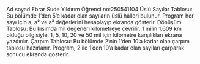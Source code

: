 Ad soyad:Ebrar Sude Yıldırım
Öğrenci no:250541104
Üslü Sayılar Tablosu:
Bu bölümde 1’den 5’e kadar olan sayıların üslü hâlleri bulunur. Program her sayı için a, a² ve a³
değerlerini hesaplayıp ekranda gösterir.
 Dönüşüm Tablosu:
Bu kısımda mil değerleri kilometreye çevrilir. 1 milin 1.609 km olduğu bilgisiyle, 1, 5, 10, 20 ve 50 mil için kilometre karşılıkları 
ekrana yazdırılır.
 Çarpım Tablosu:
Bu bölümde 2’nin 1’den 10’a kadar olan çarpım tablosu hazırlanır. Program, 2 ile 1’den 10’a kadar olan sayıları çarparak sonucu
ekranda gösterir.
